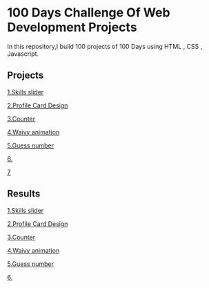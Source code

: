 # 100 Days Challenge Of Web Development Projects
In this repository,I build 100 projects of 100 Days using HTML , CSS , Javascript.

## Projects
[1.Skills slider](https://github.com/imlavaraju/100_Days_ChallengeOf_webDev_projects/tree/main/1.Skills_slider)

[2.Profile Card Design](https://github.com/imlavaraju/100_Days_ChallengeOf_webDev_projects/tree/main/2.Profile%20Card%20Design)

[3.Counter](https://github.com/imlavaraju/100_Days_ChallengeOf_webDev_projects/tree/main/3.Counter)

[4.Waivy animation](https://github.com/imlavaraju/100_Days_ChallengeOf_webDev_projects/tree/main/4.Waivy%20animation)

[5.Guess number](https://github.com/imlavaraju/100_Days_ChallengeOf_webDev_projects/tree/main/5.Guess%20nuber)

[6.]()

[7]()


## Results
[1.Skills slider](https://imlavaraju.github.io/100_Days_ChallengeOf_webDev_projects/1.Skills_slider/)

[2.Profile Card Design](https://imlavaraju.github.io/100_Days_ChallengeOf_webDev_projects/2.Profile%20Card%20Design/)

[3.Counter](https://imlavaraju.github.io/100_Days_ChallengeOf_webDev_projects/3.Counter/)

[4.Waivy animation](https://imlavaraju.github.io/100_Days_ChallengeOf_webDev_projects/4.Waivy%20animation/)

[5.Guess number](https://imlavaraju.github.io/100_Days_ChallengeOf_webDev_projects/5.Guess%20nuber/)

[6.]()
